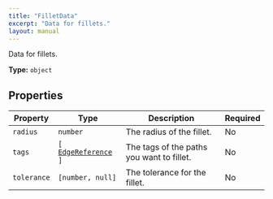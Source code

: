 ```yaml
---
title: "FilletData"
excerpt: "Data for fillets."
layout: manual
---
```


Data for fillets.

**Type:** `object`






## Properties

| Property | Type | Description | Required |
|----------|------|-------------|----------|
| `radius` |`number`| The radius of the fillet. | No |
| `tags` |`[` [`EdgeReference`](/docs/kcl/types/EdgeReference) `]`| The tags of the paths you want to fillet. | No |
| `tolerance` |`[number, null]`| The tolerance for the fillet. | No |


